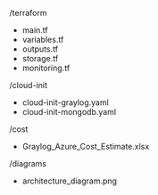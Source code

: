 /terraform
  - main.tf
  - variables.tf
  - outputs.tf
  - storage.tf
  - monitoring.tf

/cloud-init
  - cloud-init-graylog.yaml
  - cloud-init-mongodb.yaml

/cost
  - Graylog_Azure_Cost_Estimate.xlsx

/diagrams
  - architecture_diagram.png

